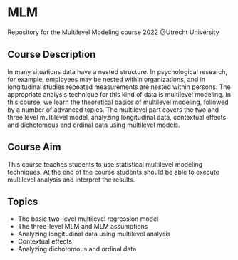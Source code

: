 # MLM
Repository for the Multilevel Modeling course 2022 @Utrecht University

## Course Description
In many situations data have a nested structure. In psychological research, for example,
employees may be nested within organizations, and in longitudinal studies repeated measurements
are nested within persons. The appropriate analysis technique for this kind of data is multilevel
modeling. In this course, we learn the theoretical basics of multilevel modeling, followed by a
number of advanced topics. The multilevel part covers the two and three level multilevel model,
analyzing longitudinal data, contextual effects and dichotomous and ordinal data using multilevel
models.

## Course Aim
This course teaches students to use statistical multilevel modeling techniques. At the end of the course
students should be able to execute multilevel analysis and interpret the results.

## Topics
- The basic two-level multilevel regression model
- The three-level MLM and MLM assumptions
- Analyzing longitudinal data using multilevel analysis
- Contextual effects
- Analyzing dichotomous and ordinal data
